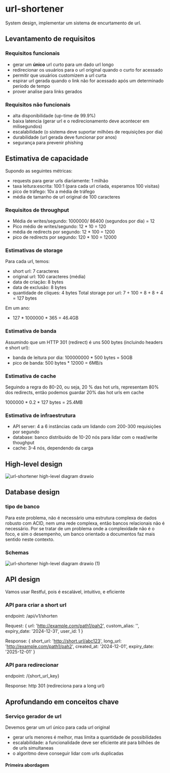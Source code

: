 # url-shortener
System design, implementar um sistema de encurtamento de url.

## Levantamento de requisitos

### Requisitos funcionais

- gerar um **único** url curto para um dado url longo
- redirecionar os usuários para o url original quando o curto for acessado
- permitir que usuários customizem a url curta
- espirar url gerada quando o link não for acessado após um determinado período de tempo
- prover analise para links gerados

### Requisitos não funcionais

- alta disponibilidade (up-time de 99.9%)
- baixa latencia (gerar url e o redirecionamento deve acontecer em milisegundos)
- escalabilidade (o sistema deve suportar milhões de requisições por dia)
- durabilidade (url gerada deve funcionar por anos)
- segurança para prevenir phishing

## Estimativa de capacidade

Supondo as seguintes métricas:
- requests para gerar urls diariamente: 1 milhão
- taxa leitura:escrita: 100:1 (para cada url criada, esperamos 100 visitas)
- pico de tráfego: 10x a média de tráfego
- média de tamanho de url original de 100 caracteres

### Requisitos de throughput

- Média de writes/segundo: 1000000/ 86400 (segundos por dia) = 12
- Pico médio de writes/segundo: 12 * 10 = 120
- média de redirects por segundo: 12 * 100 = 1200
- pico de redirects por segundo: 120 * 100 = 12000
### Estimativas de storage

Para cada url, temos:
- short url: 7 caracteres
- original url: 100 caracteres (média)
- data de criação: 8 bytes
- data de exclusão: 8 bytes
- quantidade de cliques: 4 bytes
Total storage por url: 7 + 100 + 8 + 8 + 4 = 127 bytes

Em um ano:
- 127 * 1000000 * 365 = 46.4GB

### Estimativa de banda

Assumindo que um HTTP 301 (redirect) é uns 500 bytes (incluindo headers e short url):
- banda de leitura por dia: 100000000 * 500 bytes = 50GB
- pico de banda: 500 bytes * 12000 = 6MB/s

### Estimativa de cache

Seguindo a regra do 80-20, ou seja, 20 % das hot urls, representam 80% dos redirects, então podemos guardar 20% das hot urls em cache

1000000 * 0.2 * 127 bytes = 25.4MB

### Estimativa de infraestrutura

- API server: 4 a 6 instâncias cada um lidando com 200-300 requisições por segundo
- database: banco distribuido de 10-20 nós para lidar com o read/write thoughput
- cache: 3-4 nós, dependendo da carga

## High-level design

![url-shortener high-level diagram drawio](https://github.com/user-attachments/assets/a268e7d1-fb59-47eb-8e1e-3bd7afc81bbb)

## Database design

### tipo de banco

Para este problema, não é necessário uma estrutura complexa de dados robusto com ACID, nem uma rede complexa, então bancos relacionais não é necessário. Por se tratar de um problema onde a complexidade não é o foco, e sim o desempenho, um banco orientado a documentos faz mais sentido neste contexto.

### Schemas

![url-shortener high-level diagram drawio (1)](https://github.com/user-attachments/assets/7890e896-1070-4709-ae57-dff44e851d23)

## API design

Vamos usar Restful, pois é escalável, intuitivo, e eficiente

### API para criar a short url
endpoint: /api/v1/shorten

Request:
{
  url: 'http://example.com/path1/pah2',
  custom_alias: '',
  expiry_date: '2024-12-31',
  user_id: 1
}

Response:
{
  short_url: 'http://short.url/abc123',
  long_url: 'http://example.com/path1/pah2',
  created_at: '2024-12-01',
  expiry_date: '2025-12-01'
}

### API para redirecionar
endpoint: /{short_url_key}

Response: http 301 (redireciona para a long url)

## Aprofundando em conceitos chave

### Serviço gerador de url

Devemos gerar um url único para cada url original

- gerar urls menores é melhor, mas limita a quantidade de possibilidades
- escalabilidade: a funcionalidade deve ser eficiente até para bilhões de de urls simultaneas
- o algoritmo deve conseguir lidar com urls duplicadas

#### Primeira abordagem

